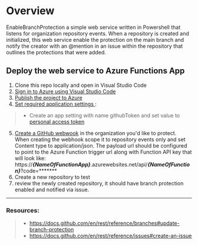 # Overview 
EnableBranchProtection a simple web service written in Powershell that listens for organization repository events. When a repository is created and initialized, this web service enable the protection on the main branch and notify the creator with an @mention in an issue within the repository that outlines the protections that were added.


## Deploy the web service to Azure Functions App
1. Clone this repo locally and open in Visual Studio Code
2. [Sign in to Azure using Visual Studio Code](https://docs.microsoft.com/en-us/azure/azure-functions/functions-create-first-function-vs-code?pivots=programming-language-powershell#sign-in-to-azure)
3. [Publish the project to Azure](https://docs.microsoft.com/en-us/azure/azure-functions/functions-create-first-function-vs-code?pivots=programming-language-powershell#publish-the-project-to-azure)
4. [Set required application settings ](https://docs.microsoft.com/en-us/azure/azure-functions/functions-how-to-use-azure-function-app-settings): 
>- Create an app setting with name githubToken and set value to [personal access token](https://docs.github.com/en/authentication/keeping-your-account-and-data-secure/creating-a-personal-access-token)
5. [Create a GitHub webwook](https://developer.github.com/webhooks/creating/) in the organization you'd like to protect. When creating the webhook scope it to repository events only and set Content type to application/json. The payload url should be configured to point to the Azure Function trigger url along with Function API key that will look like: https://***{NameOfFunctionApp}***.azurewebsites.net/api/***{NameOfFunction}***?code=*******
6. Create a new repository to test
7. review the newly created repository, it should have branch protection enabled and notified via issue.

---
### Resources:
>- https://docs.github.com/en/rest/reference/branches#update-branch-protection
>- https://docs.github.com/en/rest/reference/issues#create-an-issue